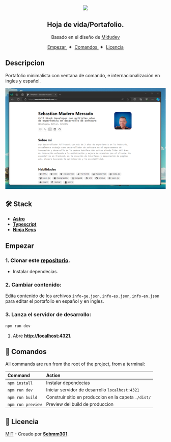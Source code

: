 <div align="center">
<img src="./public/favicon.ico" height="90px" width="auto" /> 
<h2>
    Hoja de vida/Portafolio.
</h2>

<p>
Basado en el diseño de <a href="https://github.com/midudev/minimalist-portfolio-json">Midudev</a>
</p>

</div>

<div align="center">
    <a href="#🚀-empezar">
        Empezar
    </a>
    <span>&nbsp;✦&nbsp;</span>
    <a href="#🧞-comandos">
        Comandos
    </a>
    <span>&nbsp;✦&nbsp;</span>
    <a href="#🔑-licencia">
        Licencia
    </a>
   
</div>

## Descripcion

<p>Portafolio minimalista con ventana de comando, e internacionalización en ingles y español.</p>

<img src="./public/portada.png"></img>

## 🛠️ Stack

- [**Astro**](https://astro.build/)
- [**Typescript**](https://www.typescriptlang.org/)
- [**Ninja Keys**](https://github.com/ssleptsov/ninja-keys)


## Empezar

### 1. Clonar este [repositorio](https://github.com/Sebmm3010/Portfolio).


- Instalar dependecias.

### 2. Cambiar contenido:
Edita contenido de los archivos `info-ge.json`, `info-es.json`, `info-en.json` para editar el portafolio en español y en ingles.
### 3. Lanza el servidor de desarrollo:

```bash
npm run dev
```


1. Abre [**http://localhost:4321**](http://localhost:4321/).


## 🧞 Comandos

All commands are run from the root of the project, from a terminal:

| Command                   | Action                                           |
| :------------------------ | :----------------------------------------------- |
| `npm install`             | Instalar dependecias                            |
| `npm run dev`             | Iniciar servidor de desarrollo `localhost:4321`      |
| `npm run build`           | Construir sitio en produccion en la capeta `./dist/`          |
| `npm run preview`         | Preview del build de produccion     |




## 🔑 Licencia

[MIT](LICENSE.txt) - Creado por [**Sebmm301**](https://www.sebasdevtech.com).
